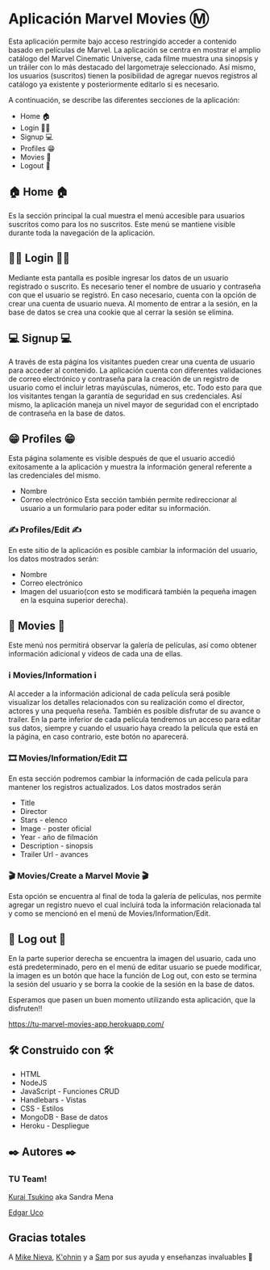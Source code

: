 # Aplicación Marvel Movies Ⓜ️

Esta aplicación permite bajo acceso restringido acceder a contenido basado en películas de Marvel.
La aplicación se centra en mostrar el amplio catálogo del Marvel Cinematic Universe, cada filme muestra una sinopsis y un tráiler con lo más destacado del largometraje seleccionado.
Así mismo, los usuarios (suscritos) tienen la posibilidad de agregar nuevos registros al catálogo ya existente y posteriormente editarlo si es necesario.

A continuación, se describe las diferentes secciones de la aplicación:
* Home 🏠
* Login 👩‍💻
* Signup 💻
* Profiles 😁
* Movies 🎥
* Logout 🚪

## 🏠 Home 🏠

Es la sección principal la cual muestra el menú accesible para usuarios suscritos como para los no suscritos. 
Este menú se mantiene visible durante toda la navegación de la aplicación.

## 👩‍💻 Login 👩‍💻

Mediante esta pantalla es posible ingresar los datos de un usuario registrado o suscrito. 
Es necesario tener el nombre de usuario y contraseña con que el usuario se registró.
En caso necesario, cuenta con la opción de crear una cuenta de usuario nueva.
Al momento de entrar a la sesión, en la base de datos se crea una cookie que al cerrar la sesión se elimina.

## 💻 Signup 💻

A través de esta página los visitantes pueden crear una cuenta de usuario para acceder al contenido. 
La aplicación cuenta con diferentes validaciones de correo electrónico y contraseña para la creación de un registro de usuario como el incluir letras mayúsculas, números, etc. 
Todo esto para que los visitantes tengan la garantía de seguridad en sus credenciales. 
Así mismo, la aplicación maneja un nivel mayor de seguridad con el encriptado de contraseña en la base de datos.

## 😁 Profiles 😁

Esta página solamente es visible después de que el usuario accedió exitosamente a la aplicación y muestra la información general referente a las credenciales del mismo.
* Nombre
* Correo electrónico
Esta sección también permite redireccionar al usuario a un formulario para poder editar su información.
 
### ✍️ Profiles/Edit ✍️

En este sitio de la aplicación es posible cambiar la información del usuario, los datos mostrados serán:
* Nombre
* Correo electrónico
* Imagen del usuario(con esto se modificará también la pequeña imagen en la esquina superior derecha). 

## 🎥 Movies 🎥

Este menú nos permitirá observar la galería de películas, así como obtener información adicional y videos de cada una de ellas.
 
### ℹ️ Movies/Information ℹ️

Al acceder a la información adicional de cada película será posible visualizar los detalles relacionados con su realización como el director, actores y una pequeña reseña.
También es posible disfrutar de su avance o trailer.
En la parte inferior de cada película tendremos un acceso para editar sus datos, siempre y cuando el usuario haya creado la película que está en la página, en caso contrario, este botón no aparecerá.

### 🎞 Movies/Information/Edit 🎞

En esta sección podremos cambiar la información de cada película para mantener los registros actualizados. 
Los datos mostrados serán 
* Title
* Director
* Stars - elenco 
* Image - poster oficial 
* Year - año de filmación 
* Description - sinopsis 
* Trailer Url - avances
 
### 🎬 Movies/Create a Marvel Movie 🎬

Esta opción se encuentra al final de toda la galería de películas, nos permite agregar un registro nuevo el cual incluirá toda la información relacionada tal y como se mencionó en el menú de Movies/Information/Edit.

## 🚪 Log out 🚪

En la parte superior derecha se encuentra la imagen del usuario, cada uno está predeterminado, pero en el menú de editar usuario se puede modificar, la imagen es un botón que hace la función de Log out, con esto se termina la sesión del usuario y se borra la cookie de la sesión en la base de datos.

Esperamos que pasen un buen momento utilizando esta aplicación, que la disfruten!!

https://tu-marvel-movies-app.herokuapp.com/

## 🛠 Construido con 🛠

* HTML
* NodeJS
* JavaScript - Funciones CRUD
* Handlebars - Vistas
* CSS - Estilos
* MongoDB - Base de datos
* Heroku - Despliegue

## ✒️ Autores ✒️
### TU Team!
[Kurai Tsukino](https://github.com/KuraiTsukino) aka Sandra Mena

[Edgar Uco](https://github.com/Ed-Uco) 

## Gracias totales

A [Mike Nieva](https://github.com/mikenieva), [K'ohnin](https://github.com/konhin2) y a [Sam](https://github.com/ta-web-mex) por sus ayuda y enseñanzas invaluables 🥰
